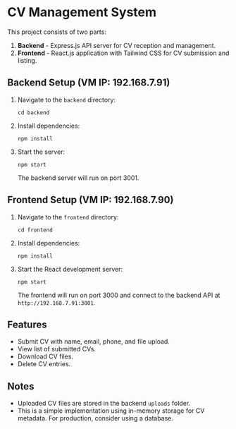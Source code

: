 # CV Management System

This project consists of two parts:

1. **Backend** - Express.js API server for CV reception and management.
2. **Frontend** - React.js application with Tailwind CSS for CV submission and listing.

## Backend Setup (VM IP: 192.168.7.91)

1. Navigate to the `backend` directory:
   ```
   cd backend
   ```

2. Install dependencies:
   ```
   npm install
   ```

3. Start the server:
   ```
   npm start
   ```
   The backend server will run on port 3001.

## Frontend Setup (VM IP: 192.168.7.90)

1. Navigate to the `frontend` directory:
   ```
   cd frontend
   ```

2. Install dependencies:
   ```
   npm install
   ```

3. Start the React development server:
   ```
   npm start
   ```
   The frontend will run on port 3000 and connect to the backend API at `http://192.168.7.91:3001`.

## Features

- Submit CV with name, email, phone, and file upload.
- View list of submitted CVs.
- Download CV files.
- Delete CV entries.

## Notes

- Uploaded CV files are stored in the backend `uploads` folder.
- This is a simple implementation using in-memory storage for CV metadata. For production, consider using a database.
